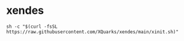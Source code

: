 # xendes

```
sh -c "$(curl -fsSL https://raw.githubusercontent.com/XQuarks/xendes/main/xinit.sh)"
```
